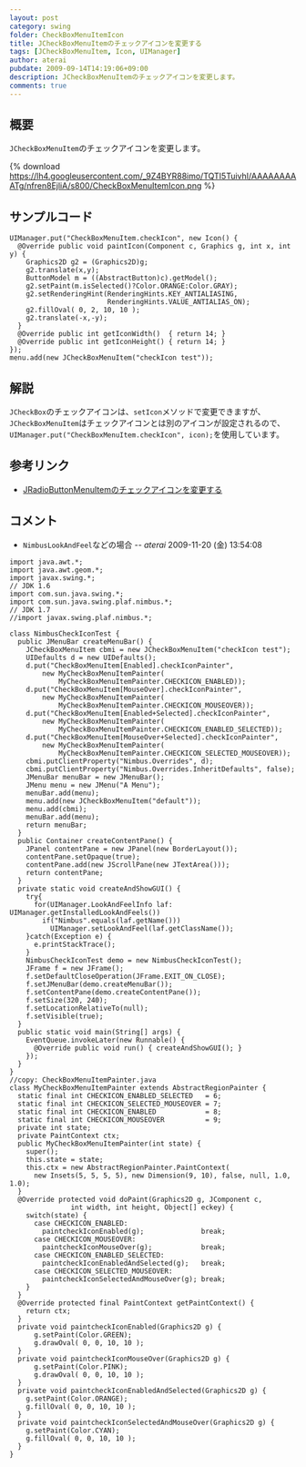 ```yaml
---
layout: post
category: swing
folder: CheckBoxMenuItemIcon
title: JCheckBoxMenuItemのチェックアイコンを変更する
tags: [JCheckBoxMenuItem, Icon, UIManager]
author: aterai
pubdate: 2009-09-14T14:19:06+09:00
description: JCheckBoxMenuItemのチェックアイコンを変更します。
comments: true
---
```

## 概要
`JCheckBoxMenuItem`のチェックアイコンを変更します。

{% download https://lh4.googleusercontent.com/_9Z4BYR88imo/TQTI5TuivhI/AAAAAAAAATg/nfren8EjliA/s800/CheckBoxMenuItemIcon.png %}

## サンプルコード
<pre class="prettyprint"><code>UIManager.put("CheckBoxMenuItem.checkIcon", new Icon() {
  @Override public void paintIcon(Component c, Graphics g, int x, int y) {
    Graphics2D g2 = (Graphics2D)g;
    g2.translate(x,y);
    ButtonModel m = ((AbstractButton)c).getModel();
    g2.setPaint(m.isSelected()?Color.ORANGE:Color.GRAY);
    g2.setRenderingHint(RenderingHints.KEY_ANTIALIASING,
                        RenderingHints.VALUE_ANTIALIAS_ON);
    g2.fillOval( 0, 2, 10, 10 );
    g2.translate(-x,-y);
  }
  @Override public int getIconWidth()  { return 14; }
  @Override public int getIconHeight() { return 14; }
});
menu.add(new JCheckBoxMenuItem("checkIcon test"));
</code></pre>

## 解説
`JCheckBox`のチェックアイコンは、`setIcon`メソッドで変更できますが、`JCheckBoxMenuItem`はチェックアイコンとは別のアイコンが設定されるので、`UIManager.put("CheckBoxMenuItem.checkIcon", icon);`を使用しています。

## 参考リンク
- [JRadioButtonMenuItemのチェックアイコンを変更する](http://terai.xrea.jp/Swing/RadioButtonMenuItemIcon.html)

<!-- dummy comment line for breaking list -->

## コメント
- `NimbusLookAndFeel`などの場合 -- *aterai* 2009-11-20 (金) 13:54:08

<!-- dummy comment line for breaking list -->

<pre class="prettyprint"><code>import java.awt.*;
import java.awt.geom.*;
import javax.swing.*;
// JDK 1.6
import com.sun.java.swing.*;
import com.sun.java.swing.plaf.nimbus.*;
// JDK 1.7
//import javax.swing.plaf.nimbus.*;

class NimbusCheckIconTest {
  public JMenuBar createMenuBar() {
    JCheckBoxMenuItem cbmi = new JCheckBoxMenuItem("checkIcon test");
    UIDefaults d = new UIDefaults();
    d.put("CheckBoxMenuItem[Enabled].checkIconPainter",
        new MyCheckBoxMenuItemPainter(
            MyCheckBoxMenuItemPainter.CHECKICON_ENABLED));
    d.put("CheckBoxMenuItem[MouseOver].checkIconPainter",
        new MyCheckBoxMenuItemPainter(
            MyCheckBoxMenuItemPainter.CHECKICON_MOUSEOVER));
    d.put("CheckBoxMenuItem[Enabled+Selected].checkIconPainter",
        new MyCheckBoxMenuItemPainter(
            MyCheckBoxMenuItemPainter.CHECKICON_ENABLED_SELECTED));
    d.put("CheckBoxMenuItem[MouseOver+Selected].checkIconPainter",
        new MyCheckBoxMenuItemPainter(
            MyCheckBoxMenuItemPainter.CHECKICON_SELECTED_MOUSEOVER));
    cbmi.putClientProperty("Nimbus.Overrides", d);
    cbmi.putClientProperty("Nimbus.Overrides.InheritDefaults", false);
    JMenuBar menuBar = new JMenuBar();
    JMenu menu = new JMenu("A Menu");
    menuBar.add(menu);
    menu.add(new JCheckBoxMenuItem("default"));
    menu.add(cbmi);
    menuBar.add(menu);
    return menuBar;
  }
  public Container createContentPane() {
    JPanel contentPane = new JPanel(new BorderLayout());
    contentPane.setOpaque(true);
    contentPane.add(new JScrollPane(new JTextArea()));
    return contentPane;
  }
  private static void createAndShowGUI() {
    try{
      for(UIManager.LookAndFeelInfo laf: UIManager.getInstalledLookAndFeels())
        if("Nimbus".equals(laf.getName()))
          UIManager.setLookAndFeel(laf.getClassName());
    }catch(Exception e) {
      e.printStackTrace();
    }
    NimbusCheckIconTest demo = new NimbusCheckIconTest();
    JFrame f = new JFrame();
    f.setDefaultCloseOperation(JFrame.EXIT_ON_CLOSE);
    f.setJMenuBar(demo.createMenuBar());
    f.setContentPane(demo.createContentPane());
    f.setSize(320, 240);
    f.setLocationRelativeTo(null);
    f.setVisible(true);
  }
  public static void main(String[] args) {
    EventQueue.invokeLater(new Runnable() {
      @Override public void run() { createAndShowGUI(); }
    });
  }
}
//copy: CheckBoxMenuItemPainter.java
class MyCheckBoxMenuItemPainter extends AbstractRegionPainter {
  static final int CHECKICON_ENABLED_SELECTED   = 6;
  static final int CHECKICON_SELECTED_MOUSEOVER = 7;
  static final int CHECKICON_ENABLED            = 8;
  static final int CHECKICON_MOUSEOVER          = 9;
  private int state;
  private PaintContext ctx;
  public MyCheckBoxMenuItemPainter(int state) {
    super();
    this.state = state;
    this.ctx = new AbstractRegionPainter.PaintContext(
      new Insets(5, 5, 5, 5), new Dimension(9, 10), false, null, 1.0, 1.0);
  }
  @Override protected void doPaint(Graphics2D g, JComponent c,
               int width, int height, Object[] eckey) {
    switch(state) {
      case CHECKICON_ENABLED:
        paintcheckIconEnabled(g);              break;
      case CHECKICON_MOUSEOVER:
        paintcheckIconMouseOver(g);            break;
      case CHECKICON_ENABLED_SELECTED:
        paintcheckIconEnabledAndSelected(g);   break;
      case CHECKICON_SELECTED_MOUSEOVER:
        paintcheckIconSelectedAndMouseOver(g); break;
    }
  }
  @Override protected final PaintContext getPaintContext() {
    return ctx;
  }
  private void paintcheckIconEnabled(Graphics2D g) {
      g.setPaint(Color.GREEN);
      g.drawOval( 0, 0, 10, 10 );
  }
  private void paintcheckIconMouseOver(Graphics2D g) {
      g.setPaint(Color.PINK);
      g.drawOval( 0, 0, 10, 10 );
  }
  private void paintcheckIconEnabledAndSelected(Graphics2D g) {
    g.setPaint(Color.ORANGE);
    g.fillOval( 0, 0, 10, 10 );
  }
  private void paintcheckIconSelectedAndMouseOver(Graphics2D g) {
    g.setPaint(Color.CYAN);
    g.fillOval( 0, 0, 10, 10 );
  }
}
</code></pre>
